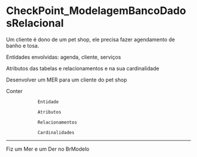 # CheckPoint_ModelagemBancoDadosRelacional

Um cliente é dono de um pet shop, ele precisa fazer agendamento de banho e tosa.

Entidades envolvidas:
agenda, cliente, serviços 

Atributos das tabelas e relacionamentos e na sua cardinalidade 

Desenvolver um MER para um cliente do pet shop 

Conter 

                Entidade 

                Atributos 

                Relacionamentos 

                Cardinalidades 

---------------------------------------------------------------------------

Fiz um Mer e um Der no BrModelo
